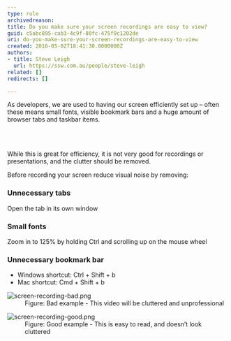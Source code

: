 ```yaml
---
type: rule
archivedreason: 
title: Do you make sure your screen recordings are easy to view?
guid: c5abc895-cab3-4c9f-80fc-475f9c1202de
uri: do-you-make-sure-your-screen-recordings-are-easy-to-view
created: 2016-05-02T18:41:30.0000000Z
authors:
- title: Steve Leigh
  url: https://ssw.com.au/people/steve-leigh
related: []
redirects: []

---
```



<p>As developers, we are used to having our screen efficiently set up – often these means small fonts, visible bookmark bars and a huge amount of browser tabs and taskbar items.​<br></p>
<br><excerpt class='endintro'></excerpt><br>
<p>​​While this is great for efficiency, it is not very good for recordings or presentations, and the clutter should be removed.​<br></p><p>Be​fore&#160;recording your screen reduce visual noise by removing&#58;</p><h3 class="ssw15-rteElement-H3">​Unnecessary tabs</h3><p class="ssw15-rteElement-P">Open t​he tab in its own window​<br></p><h3 class="ssw15-rteElement-H3">​Small fo​​nts​​<br></h3><p class="ssw15-rteElement-P">Z​oom in to 125%&#160;by holdi​ng Ctrl and scrolling up on the mouse wheel</p><h3 class="ssw15-rteElement-H3">Unnecessary bookmark​ bar<br></h3><ul><li>Windows shortcut&#58; Ctrl + Shift + b<br></li><li>Mac shortcut&#58; Cmd + Shift + b<br></li></ul><p></p><p></p><dl class="badImage"><dt><img src="/PublishingImages/screen-recording-bad.png" alt="screen-recording-bad.png" /></dt><dd>Figure&#58; Bad example - This video will be cluttered and unprofessional​</dd></dl><dl class="goodImage"><dt><img src="/PublishingImages/screen-recording-good.png" alt="screen-recording-good.png" /></dt><dd>Figure&#58; Good example - This is easy to read, and doesn’t look cluttered</dd></dl>


